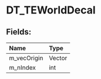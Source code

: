 # DT_TEWorldDecal

## Fields:

| Name | Type |
| :--- | :--- |
| m_vecOrigin | Vector |
| m_nIndex | int |
